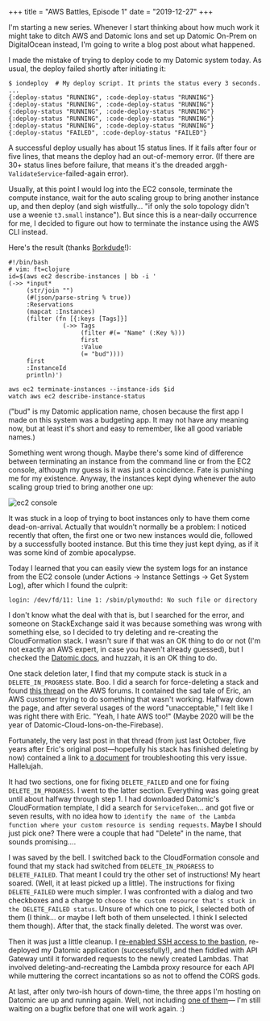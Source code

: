 +++
title = "AWS Battles, Episode 1"
date = "2019-12-27"
+++

I'm starting a new series. Whenever I start thinking about how much work it
might take to ditch AWS and Datomic Ions and set up Datomic On-Prem on
DigitalOcean instead, I'm going to write a blog post about what happened.

I made the mistake of trying to deploy code to my Datomic system today. As
usual, the deploy failed shortly after initiating it:

```lang-bash
$ iondeploy  # My deploy script. It prints the status every 3 seconds.
...
{:deploy-status "RUNNING", :code-deploy-status "RUNNING"}
{:deploy-status "RUNNING", :code-deploy-status "RUNNING"}
{:deploy-status "RUNNING", :code-deploy-status "RUNNING"}
{:deploy-status "RUNNING", :code-deploy-status "RUNNING"}
{:deploy-status "RUNNING", :code-deploy-status "RUNNING"}
{:deploy-status "FAILED", :code-deploy-status "FAILED"}
```

A successful deploy usually has about 15 status lines. If it fails after four
or five lines, that means the deploy had an out-of-memory error. (If there are
30+ status lines before failure, that means it's the dreaded
arggh-`ValidateService`-failed-again error).

Usually, at this point I would log into the EC2 console, terminate the compute
instance, wait for the auto scaling group to bring another instance up, and
then deploy (and sigh wistfully... "if only the solo topology didn't use
a weenie `t3.small` instance"). But since this is a near-daily occurrence for me,
I decided to figure out how to terminate the instance using the AWS CLI instead.

Here's the result (thanks [Borkdude](https://github.com/borkdude/babashka)!):
```lang-clojure
#!/bin/bash
# vim: ft=clojure
id=$(aws ec2 describe-instances | bb -i '
(->> *input*
     (str/join "")
     (#(json/parse-string % true))
     :Reservations
     (mapcat :Instances)
     (filter (fn [{:keys [Tags]}]
               (->> Tags
                    (filter #(= "Name" (:Key %)))
                    first
                    :Value
                    (= "bud"))))
     first
     :InstanceId
     println)')

aws ec2 terminate-instances --instance-ids $id
watch aws ec2 describe-instance-status
```

("bud" is my Datomic application name, chosen because the first app I made on
this system was a budgeting app. It may not have any meaning now, but at least
it's short and easy to remember, like all good variable names.)

Something went wrong though. Maybe there's some kind of difference between
terminating an instance from the command line or from the EC2 console,
although my guess is it was just a coincidence. Fate is punishing me for my
existence. Anyway, the instances kept dying whenever the auto scaling group
tried to bring another one up:

![ec2 console](/img/ec2-console.jpg)

It was stuck in a loop of trying to boot instances only to have them come
dead-on-arrival. Actually that wouldn't normally be a problem: I noticed
recently that often, the first one or two new instances would die, followed by a
successfully booted instance. But this time they just kept dying, as if it
was some kind of zombie apocalypse.

Today I learned that you can easily view the system logs for an instance
from the EC2 console (under Actions -> Instance Settings -> Get System Log),
after which I found the culprit:

```lang-bash
login: /dev/fd/11: line 1: /sbin/plymouthd: No such file or directory
```

I don't know what the deal with that is, but I searched for the error, and
someone on StackExchange said it was because something was wrong with something
else, so I decided to try deleting and re-creating the CloudFormation stack. I
wasn't sure if that was an OK thing to do or not (I'm not exactly an AWS
expert, in case you haven't already guessed), but I checked the [Datomic docs](https://docs.datomic.com/cloud/operation/deleting.html#deleting-stacks),
and huzzah, it is an OK thing to do.

One stack deletion later, I find that my compute stack is stuck in a `DELETE_IN_PROGRESS`
state. Boo. I did a search for force-deleting a stack and found
[this thread](https://forums.aws.amazon.com/thread.jspa?threadID=148754&start=0&tstart=0)
on the AWS forums. It contained the sad tale of Eric, an AWS customer trying to
do something that wasn't working. Halfway down the page, and after several usages of
the word "unacceptable," I felt like I was right there with Eric. "Yeah, I hate
AWS too!" (Maybe 2020 will be the year of Datomic-Cloud-Ions-on-the-Firebase).

Fortunately, the very last post in that thread (from just last October, five years after Eric's original
post&mdash;hopefully his stack has finished deleting by now) contained a link to
[a document](https://aws.amazon.com/premiumsupport/knowledge-center/cloudformation-lambda-resource-delete/)
for troubleshooting this very issue. Hallelujah.

It had two sections, one for fixing `DELETE_FAILED` and one for fixing
`DELETE_IN_PROGRESS`. I went to the latter section. Everything was going great until about
halfway through step 1. I had downloaded Datomic's CloudFormation template, I
did a search for `ServiceToken`... and got five or seven results, with no idea
how to `identify the name of the Lambda function where your custom resource is
sending requests`. Maybe I should just pick one? There were a couple that had "Delete"
in the name, that sounds promising....

I was saved by the bell. I switched back to the CloudFormation console and
found that my stack had switched from `DELETE_IN_PROGRESS` to `DELETE_FAILED`. That
meant I could try the other set of instructions! My heart soared. (Well, it at least
picked up a little). The instructions for fixing `DELETE_FAILED` were much simpler.
I was confronted with a dialog and two checkboxes and a charge to
`choose the custom resource that's stuck in the DELETE_FAILED status`. Unsure
of which one to pick, I selected both of them (I think... or maybe I left both
of them unselected. I think I selected them though). After that, the stack
finally deleted. The worst was over.

Then it was just a little cleanup. I [re-enabled SSH access to the
bastion](https://docs.datomic.com/cloud/getting-started/configuring-access.html#authorize-gateway),
re-deployed my Datomic application (successfully!), and then fiddled with API
Gateway until it forwarded requests to the newly created Lambdas. That involved
deleting-and-recreating the Lambda proxy resource for each API while muttering the
correct incantations so as not to offend the CORS gods.

At last, after only two-ish hours of down-time, the three apps I'm hosting on
Datomic are up and running again. Well, not including [one of
them](https://notjust.us)&mdash; I'm still waiting on a bugfix before that one
will work again. :)
